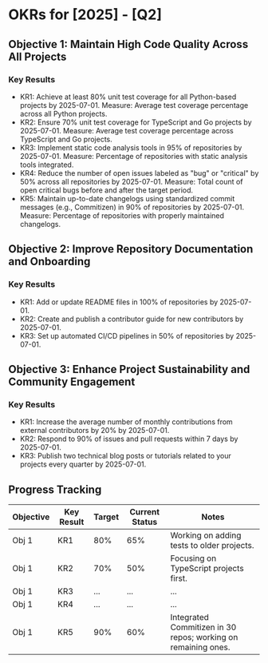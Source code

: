 # OKRs for [2025] - [Q2]

## Objective 1: Maintain High Code Quality Across All Projects

### Key Results

- KR1: Achieve at least 80% unit test coverage for all Python-based projects by 2025-07-01.
    Measure: Average test coverage percentage across all Python projects.
- KR2: Ensure 70% unit test coverage for TypeScript and Go projects by 2025-07-01.
    Measure: Average test coverage percentage across TypeScript and Go projects.
- KR3: Implement static code analysis tools in 95% of repositories by 2025-07-01.
    Measure: Percentage of repositories with static analysis tools integrated.
- KR4: Reduce the number of open issues labeled as "bug" or "critical" by 50% across all repositories by 2025-07-01.
    Measure: Total count of open critical bugs before and after the target period.
- KR5: Maintain up-to-date changelogs using standardized commit messages (e.g., Commitizen) in 90% of repositories by 2025-07-01.
    Measure: Percentage of repositories with properly maintained changelogs.

## Objective 2: Improve Repository Documentation and Onboarding

### Key Results

- KR1: Add or update README files in 100% of repositories by 2025-07-01.
- KR2: Create and publish a contributor guide for new contributors by 2025-07-01.
- KR3: Set up automated CI/CD pipelines in 50% of repositories by 2025-07-01.

## Objective 3: Enhance Project Sustainability and Community Engagement

### Key Results

- KR1: Increase the average number of monthly contributions from external contributors by 20% by 2025-07-01.
- KR2: Respond to 90% of issues and pull requests within 7 days by 2025-07-01.
- KR3: Publish two technical blog posts or tutorials related to your projects every quarter by 2025-07-01.

## Progress Tracking

| Objective | Key Result | Target | Current Status | Notes |
|-----------|------------|--------|----------------|-------|
| Obj 1     | KR1        | 80%    | 65%            | Working on adding tests to older projects. |
| Obj 1     | KR2        | 70%    | 50%            | Focusing on TypeScript projects first. |
| Obj 1     | KR3        | ...    | ...            | ...   |
| Obj 1     | KR4        | ...    | ...            | ...   |
| Obj 1     | KR5        | 90%    | 60%            | Integrated Commitizen in 30 repos; working on remaining ones. |
